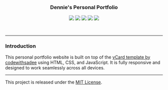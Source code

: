 <br>
<h3 align="center">Dennie's Personal Portfolio</h3>
<p align="center">
    <img src="https://img.shields.io/badge/Version-1.0.0-green"> <img src="https://img.shields.io/badge/License-MIT-blue"> <img src="https://img.shields.io/badge/Language-CSS-pink"> <img src="https://img.shields.io/badge/Language-HTML-red"> <img src="https://img.shields.io/badge/Language-JavaScript-yellow">
</p>
<br>

<hr>

### Introduction
This personal portfolio website is built on top of the [vCard template by codewithsadee](https://github.com/codewithsadee/vcard-personal-portfolio) using HTML, CSS, and JavaScript. It is fully responsive and designed to work seamlessly across all devices.

<hr>

This project is released under the [MIT License](https://opensource.org/license/mit/).